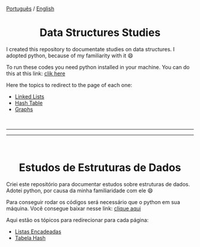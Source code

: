 [Português](#estudos-de-estruturas-de-dados) / [English](#data-structures-studies)

<div style="text-align: center">

# Data Structures Studies

</div>

I created this repository to documentate studies on data structures. I adopted python, because of my familiarity with it 😄

To run these codes you need python installed in your machine. You can do this at this link: [clik here](https://www.python.org/downloads/)

Here the topics to redirect to the page of each one:

- [Linked Lists](./linked-lists/README.md/#linked-lists)
- [Hash Table](./hash-table/README.md/#hash-tables)
- [Graphs](./graphs/README.md)

<br />

---

---

<br />

<div style="text-align: center">

# Estudos de Estruturas de Dados

</div>

Criei este repositório para documentar estudos sobre estruturas de dados. Adotei python, por causa da minha familiaridade com ele 😄

Para conseguir rodar os códigos será necessário que o python em sua máquina. Você consegue baixar nesse link: [clique aqui](https://www.python.org/downloads/)

Aqui estão os tópicos para redirecionar para cada página:

- [Listas Encadeadas](./linked-lists/README.md/#listas-encadeadas)
- [Tabela Hash](./hash-table/README.md/#tabelas-hash)
